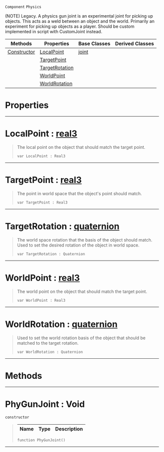 `Component` `Physics`



(NOTE) Legacy. A physics gun joint is an experimental joint for picking up objects. This acts as a weld between an object and the world. Primarily an experiment for picking up objects as a player. Should be custom implemented in script with CustomJoint instead.

|Methods|Properties|Base Classes|Derived Classes|
|---|---|---|---|
|[ Constructor](phygunjoint.md#phygunjoint-void)|[ LocalPoint](phygunjoint.md#localpoint-zilch-engine-d)|[joint](joint.md)| |
| |[ TargetPoint](phygunjoint.md#targetpoint-zilch-engine)| | |
| |[ TargetRotation](phygunjoint.md#targetrotation-zilch-engi)| | |
| |[ WorldPoint](phygunjoint.md#worldpoint-zilch-engine-d)| | |
| |[ WorldRotation](phygunjoint.md#worldrotation-zilch-engin)| | |


 #  Properties


---  
 #  LocalPoint : [real3](../nada_base_types/real3.md)

> The local point on the object that should match the target point.
> ``` lang=cpp, name=Nada
> var LocalPoint : Real3


---  
 #  TargetPoint : [real3](../nada_base_types/real3.md)

> The point in world space that the object's point should match.
> ``` lang=cpp, name=Nada
> var TargetPoint : Real3


---  
 #  TargetRotation : [quaternion](../nada_base_types/quaternion.md)

> The world space rotation that the basis of the object should match. Used to set the desired rotation of the object in world space.
> ``` lang=cpp, name=Nada
> var TargetRotation : Quaternion


---  
 #  WorldPoint : [real3](../nada_base_types/real3.md)

> The world point on the object that should match the target point.
> ``` lang=cpp, name=Nada
> var WorldPoint : Real3


---  
 #  WorldRotation : [quaternion](../nada_base_types/quaternion.md)

> Used to set the world rotation basis of the object that should be matched to the target rotation.
> ``` lang=cpp, name=Nada
> var WorldRotation : Quaternion


---  
 #  Methods


---  
 #  PhyGunJoint : Void

 `constructor`

> 
> |Name|Type|Description|
> |---|---|---|
> ``` lang=cpp, name=Nada
> function PhyGunJoint()
> ``` 


---  
 

 
